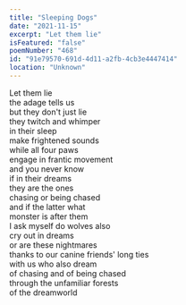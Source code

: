 ```yaml
---
title: "Sleeping Dogs"
date: "2021-11-15"
excerpt: "Let them lie"
isFeatured: "false"
poemNumber: "468"
id: "91e79570-691d-4d11-a2fb-4cb3e4447414"
location: "Unknown"
---
```


Let them lie  
the adage tells us  
but they don't just lie  
they twitch and whimper  
in their sleep  
make frightened sounds  
while all four paws  
engage in frantic movement  
and you never know  
if in their dreams  
they are the ones  
chasing or being chased  
and if the latter what  
monster is after them  
I ask myself do wolves also  
cry out in dreams  
or are these nightmares  
thanks to our canine friends' long ties  
with us who also dream  
of chasing and of being chased  
through the unfamiliar forests  
of the dreamworld

